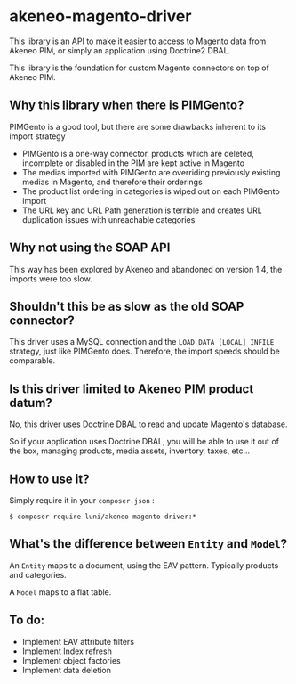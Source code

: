 # akeneo-magento-driver

This library is an API to make it easier to access to Magento data from Akeneo PIM, or simply an application using Doctrine2 DBAL.

This library is the foundation for custom Magento connectors on top of Akeneo PIM.

## Why this library when there is PIMGento?

PIMGento is a good tool, but there are some drawbacks inherent to its import strategy

- PIMGento is a one-way connector, products which are deleted, incomplete or disabled in the PIM are kept active in Magento
- The medias imported with PIMGento are overriding previously existing medias in Magento, and therefore their orderings
- The product list ordering in categories is wiped out on each PIMGento import
- The URL key and URL Path generation is terrible and creates URL duplication issues with unreachable categories

## Why not using the SOAP API

This way has been explored by Akeneo and abandoned on version 1.4, the imports were too slow.

## Shouldn't this be as slow as the old SOAP connector?

This driver uses a MySQL connection and the `LOAD DATA [LOCAL] INFILE` strategy, just like PIMGento does. Therefore, the import speeds should be comparable.

## Is this driver limited to Akeneo PIM product datum?

No, this driver uses Doctrine DBAL to read and update Magento's database.

So if your application uses Doctrine DBAL, you will be able to use it out of the box, managing products, media assets, inventory, taxes, etc...

## How to use it?

Simply require it in your `composer.json` :

`$ composer require luni/akeneo-magento-driver:*`

## What's the difference between `Entity` and `Model`?

An `Entity` maps to a document, using the EAV pattern. Typically products and categories.

A `Model` maps to a flat table.

## To do:

- Implement EAV attribute filters
- Implement Index refresh
- Implement object factories
- Implement data deletion